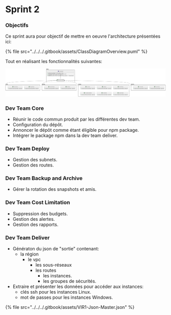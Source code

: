 # Sprint 2

### Objectifs <a href="#objectif" id="objectif"></a>

Ce sprint aura pour objectif de mettre en oeuvre l'architecture présentées ici:

{% file src="../../../.gitbook/assets/ClassDiagramOverview.puml" %}

Tout en réalisant les fonctionnalités suivantes:

![](<../../../.gitbook/assets/ClassDiagramOverview (1).png>)

### Dev Team Core

* Réunir le code commun produit par les différentes dev team.
* Configuration du dépôt.
* Annoncer le dépôt comme étant éligible pour npm package.
* Intégrer le package npm dans la dev team deliver.

### Dev Team Deploy

* Gestion des subnets.
* Gestion des routes.

### Dev Team Backup and Archive

* Gérer la rotation des snapshots et amis.

### Dev Team Cost Limitation

* Suppression des budgets.
* Gestion des alertes.
* Gestion des rapports.

### Dev Team Deliver

* Génératon du json de "sortie" contenant:
  * la région
    * le vpc
      * les sous-réseaux
      * les routes
        * les instances.
        * les groupes de sécurités.
* Extraire et présenter les données pour accéder aux instances:
  * clés ssh pour les instances Linux.
  * mot de passes pour les instances Windows.

{% file src="../../../.gitbook/assets/VIR1-Json-Master.json" %}

